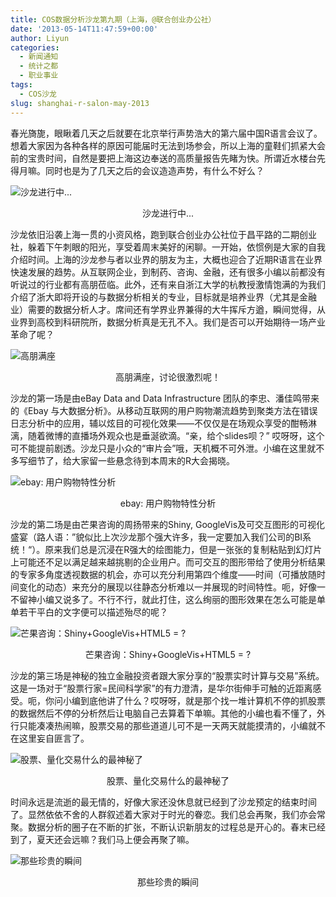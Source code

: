```yaml
---
title: COS数据分析沙龙第九期（上海，@联合创业办公社）
date: '2013-05-14T11:47:59+00:00'
author: Liyun
categories:
  - 新闻通知
  - 统计之都
  - 职业事业
tags:
  - COS沙龙
slug: shanghai-r-salon-may-2013
---
```


春光旖旎，眼瞅着几天之后就要在北京举行声势浩大的第六届中国R语言会议了。想着大家因为各种各样的原因可能届时无法到场参会，所以上海的童鞋们抓紧大会前的宝贵时间，自然是要把上海这边奉送的高质量报告先睹为快。所谓近水楼台先得月嘛。同时也是为了几天之后的会议造造声势，有什么不好么？

![沙龙进行中...](https://uploads.cosx.org/2013/05/salon3.jpg)

<p style="text-align: center;">沙龙进行中...</p>

沙龙依旧沿袭上海一贯的小资风格，跑到联合创业办公社位于昌平路的二期创业社，躲着下午刺眼的阳光，享受着周末美好的闲聊。一开始，依惯例是大家的自我介绍时间。上海的沙龙参与者以业界的朋友为主，大概也迎合了近期R语言在业界快速发展的趋势。从互联网企业，到制药、咨询、金融，还有很多小编以前都没有听说过的行业都有高朋莅临。此外，还有来自浙江大学的杭教授激情饱满的为我们介绍了浙大即将开设的与数据分析相关的专业，目标就是培养业界（尤其是金融业）需要的数据分析人才。席间还有学界业界兼得的大牛挥斥方遒，瞬间觉得，从业界到高校到科研院所，数据分析真是无孔不入。我们是否可以开始期待一场产业革命了呢？
  
<!--more-->

![高朋满座](https://uploads.cosx.org/2013/05/salon4.jpg)

<p style="text-align: center;">高朋满座，讨论很激烈呢！</p>

沙龙的第一场是由eBay Data and Data Infrastructure 团队的李忠、潘佳鸣带来的《Ebay 与大数据分析》。从移动互联网的用户购物潮流趋势到聚类方法在错误日志分析中的应用，辅以炫目的可视化效果——不仅仅是在场观众享受的酣畅淋漓，随着微博的直播场外观众也是垂涎欲滴。“亲，给个slides呗？” 哎呀呀，这个可不能提前剧透。沙龙只是小众的“审片会”哦，天机概不可外泄。小编在这里就不多写细节了，给大家留一些悬念待到本周末的R大会揭晓。

![ebay: 用户购物特性分析](https://uploads.cosx.org/2013/05/salon2.jpg)

<p style="text-align: center;">ebay: 用户购物特性分析</p>

沙龙的第二场是由芒果咨询的周扬带来的Shiny, GoogleVis及可交互图形的可视化盛宴（路人语：”貌似比上次沙龙那个强大许多，我一定要加入我们公司的BI系统！“）。原来我们总是沉浸在R强大的绘图能力，但是一张张的复制粘贴到幻灯片上可能还不足以满足越来越挑剔的企业用户。而可交互的图形带给了使用分析结果的专家多角度透视数据的机会，亦可以充分利用第四个维度——时间（可播放随时间变化的动态）来充分的展现以往静态分析难以一并展现的时间特性。呃，好像一不留神小编又说多了。不行不行，就此打住，这么绚丽的图形效果在怎么可能是单单若干平白的文字便可以描述殆尽的呢？

![芒果咨询：Shiny+GoogleVis+HTML5 = ?](https://uploads.cosx.org/2013/05/salon6.jpg)

<p style="text-align: center;">芒果咨询：Shiny+GoogleVis+HTML5 = ?</p>

沙龙的第三场是神秘的独立金融投资者跟大家分享的“股票实时计算与交易”系统。这是一场对于“股票行家=民间科学家”的有力澄清，是华尔街伸手可触的近距离感受。呃，你问小编到底他讲了什么？哎呀呀，就是那个找一堆计算机不停的抓股票的数据然后不停的分析然后让电脑自己去算着下单嘛。其他的小编也看不懂了，外行只能凑凑热闹嘛，股票交易的那些道道儿可不是一天两天就能摸清的，小编就不在这里妄自匪言了。

![股票、量化交易什么的最神秘了](https://uploads.cosx.org/2013/05/salon5.jpg)

<p style="text-align: center;">股票、量化交易什么的最神秘了</p>

时间永远是流逝的最无情的，好像大家还没休息就已经到了沙龙预定的结束时间了。显然依依不舍的人群叙述着大家对于时光的眷恋。我们总会再聚，我们亦会常聚。数据分析的圈子在不断的扩张，不断认识新朋友的过程总是开心的。春末已经到了，夏天还会远嘛？我们马上便会再聚了嘛。

![那些珍贵的瞬间](https://uploads.cosx.org/2013/05/salon7.jpg)

<p style="text-align: center;">那些珍贵的瞬间</p>
